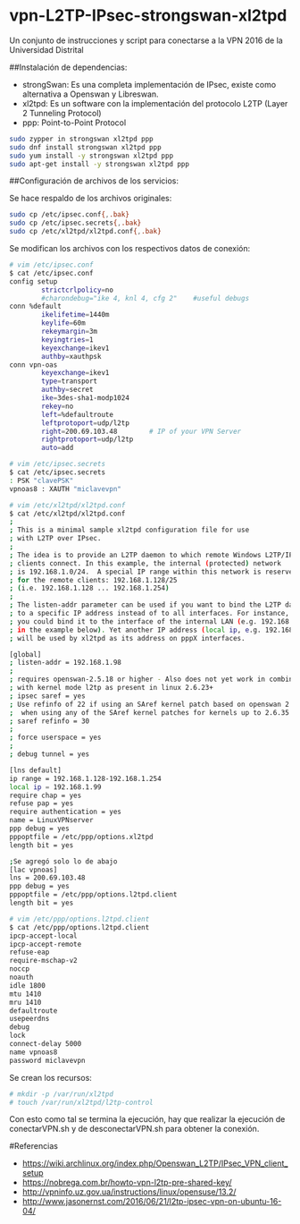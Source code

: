 # vpn-L2TP-IPsec-strongswan-xl2tpd
Un conjunto de instrucciones y script para conectarse a la VPN 2016 de la Universidad Distrital

##Instalación de dependencias:
* strongSwan: Es una completa implementación de IPsec, existe como alternativa a Openswan y Libreswan.
* xl2tpd: Es un software con la implementación del protocolo L2TP (Layer 2 Tunneling Protocol)
* ppp: Point-to-Point Protocol

```bash
sudo zypper in strongswan xl2tpd ppp
sudo dnf install strongswan xl2tpd ppp
sudo yum install -y strongswan xl2tpd ppp
sudo apt-get install -y strongswan xl2tpd ppp
```
##Configuración de archivos de los servicios:

Se hace respaldo de los archivos originales:
```bash
sudo cp /etc/ipsec.conf{,.bak}
sudo cp /etc/ipsec.secrets{,.bak}
sudo cp /etc/xl2tpd/xl2tpd.conf{,.bak}
```

Se modifican los archivos con los respectivos datos de conexión:
```bash
# vim /etc/ipsec.conf
$ cat /etc/ipsec.conf
config setup
        strictcrlpolicy=no
        #charondebug="ike 4, knl 4, cfg 2"    #useful debugs
conn %default
        ikelifetime=1440m
        keylife=60m
        rekeymargin=3m
        keyingtries=1
        keyexchange=ikev1
        authby=xauthpsk
conn vpn-oas
        keyexchange=ikev1
        type=transport
        authby=secret
        ike=3des-sha1-modp1024
        rekey=no
        left=%defaultroute
        leftprotoport=udp/l2tp
        right=200.69.103.48        # IP of your VPN Server
        rightprotoport=udp/l2tp
        auto=add

# vim /etc/ipsec.secrets
$ cat /etc/ipsec.secrets
: PSK "clavePSK"
vpnoas8 : XAUTH "miclavevpn"

# vim /etc/xl2tpd/xl2tpd.conf
$ cat /etc/xl2tpd/xl2tpd.conf
;
; This is a minimal sample xl2tpd configuration file for use
; with L2TP over IPsec.
;
; The idea is to provide an L2TP daemon to which remote Windows L2TP/IPsec
; clients connect. In this example, the internal (protected) network 
; is 192.168.1.0/24.  A special IP range within this network is reserved
; for the remote clients: 192.168.1.128/25
; (i.e. 192.168.1.128 ... 192.168.1.254)
;
; The listen-addr parameter can be used if you want to bind the L2TP daemon
; to a specific IP address instead of to all interfaces. For instance,
; you could bind it to the interface of the internal LAN (e.g. 192.168.1.98
; in the example below). Yet another IP address (local ip, e.g. 192.168.1.99)
; will be used by xl2tpd as its address on pppX interfaces.

[global]
; listen-addr = 192.168.1.98
;
; requires openswan-2.5.18 or higher - Also does not yet work in combination
; with kernel mode l2tp as present in linux 2.6.23+
; ipsec saref = yes
; Use refinfo of 22 if using an SAref kernel patch based on openswan 2.6.35 or
;  when using any of the SAref kernel patches for kernels up to 2.6.35.
; saref refinfo = 30
;
; force userspace = yes
;
; debug tunnel = yes

[lns default]
ip range = 192.168.1.128-192.168.1.254
local ip = 192.168.1.99
require chap = yes
refuse pap = yes
require authentication = yes
name = LinuxVPNserver
ppp debug = yes
pppoptfile = /etc/ppp/options.xl2tpd
length bit = yes

;Se agregó solo lo de abajo
[lac vpnoas]
lns = 200.69.103.48
ppp debug = yes
pppoptfile = /etc/ppp/options.l2tpd.client
length bit = yes

# vim /etc/ppp/options.l2tpd.client
$ cat /etc/ppp/options.l2tpd.client
ipcp-accept-local
ipcp-accept-remote
refuse-eap
require-mschap-v2
noccp
noauth
idle 1800
mtu 1410
mru 1410
defaultroute
usepeerdns
debug
lock
connect-delay 5000
name vpnoas8
password miclavevpn
```
Se crean los recursos:
```bash
# mkdir -p /var/run/xl2tpd
# touch /var/run/xl2tpd/l2tp-control
```

Con esto como tal se termina la ejecución, hay que realizar la ejecución de conectarVPN.sh y de desconectarVPN.sh para obtener la conexión.

#Referencias
* https://wiki.archlinux.org/index.php/Openswan_L2TP/IPsec_VPN_client_setup
* https://nobrega.com.br/howto-vpn-l2tp-pre-shared-key/
* http://vpninfo.uz.gov.ua/instructions/linux/opensuse/13.2/
* http://www.jasonernst.com/2016/06/21/l2tp-ipsec-vpn-on-ubuntu-16-04/

